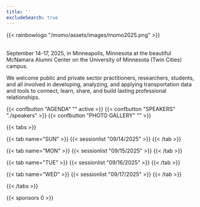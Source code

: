 ```yaml
---
title: ''
excludeSearch: true
---
```


{{< rainbowlogo "/momo/assets/images/momo2025.png" >}}

<br/>
September 14-17, 2025, in Minneapolis, Minnesota at the beautiful McNamara Alumni Center on the University of Minnesota (Twin Cities) campus.

We welcome public and private sector practitioners, researchers, students, and all involved in developing, analyzing, and applying transportation data and tools to connect, learn, share, and build lasting professional relationships.

<div class="conf-section-picker">
{{< confbutton "AGENDA" "" active >}}
{{< confbutton "SPEAKERS" "./speakers" >}}
{{< confbutton "PHOTO GALLERY" "" >}}
</div>

{{< tabs >}}

{{< tab name="SUN" >}}
{{< sessionlist "09/14/2025" >}}
{{< /tab >}}

{{< tab name="MON" >}}
{{< sessionlist "09/15/2025" >}}
{{< /tab >}}

{{< tab name="TUE" >}}
{{< sessionlist "09/16/2025" >}}
{{< /tab >}}

{{< tab name="WED" >}}
{{< sessionlist "09/17/2025" >}}
{{< /tab >}}

{{< /tabs >}}

{{< sponsors 0 >}}
